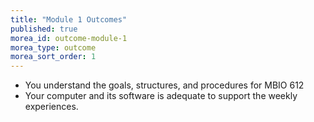 ```yaml
---
title: "Module 1 Outcomes"
published: true
morea_id: outcome-module-1
morea_type: outcome
morea_sort_order: 1
---
```


  * You understand the goals, structures, and procedures for MBIO 612
  * Your computer and its software is adequate to support the weekly experiences.
  